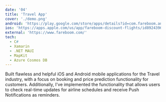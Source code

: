 ```yaml
---
date: '04'
title: 'Travel App'
cover: './demo.png'
android: 'https://play.google.com/store/apps/details?id=com.fareboom.android'
ios: 'https://apps.apple.com/us/app/fareboom-discount-flights/id892439657'
external: 'https://www.fareboom.com/'
tech:
  - C#
  - Xamarin
  - .NET MAUI
  - MapKit
  - Azure Cosmos DB
---
```


Built flawless and helpful iOS and Android mobile applications for the Travel industry, with a focus on booking and price prediction functionality for customers. Additionally, I've implemented the functionality that allows users to check real-time updates for airline schedules and receive Push Notifications as reminders.
